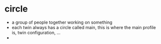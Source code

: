 # circle

- a group of people together working on something
- each twin always has a circle called main, this is where the main profile is, twin configuration, ...
- 